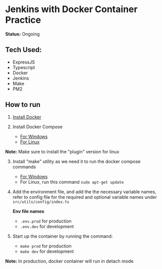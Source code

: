 # Jenkins with Docker Container Practice

**Status:** Ongoing

## Tech Used:

- ExpressJS
- Typescript
- Docker
- Jenkins
- Make
- PM2

## How to run

1. <a href="https://docs.docker.com/engine/install">Install Docker</a>

2. Install Docker Compose

   - <a href="https://docs.docker.com/compose/install">For Windows</a>
   - <a href="https://docs.docker.com/compose/install/linux">For Linux</a>

**Note:** Make sure to install the "plugin" version for linux

3. Install "make" utility as we need it to run the docker compose commands

   - <a href="https://gnuwin32.sourceforge.net/packages/make.htm">For Windows</a>
   - For Linux, run this command `sudo apt-get update`

4. Add the environment file, and add the the necessary variable names, refer to config file for the required and optional variable names under `src/utils/config/index.ts`

   **Env file names**

   - `.env.prod` for production
   - `.env.dev` for development

5. Start up the container by running the command:
   - `make prod` for production
   - `make dev` for development

**Note:** In production, docker container will run in detach mode
